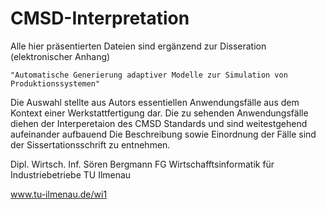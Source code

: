 CMSD-Interpretation
===================

Alle hier präsentierten Dateien sind ergänzend zur Disseration (elektronischer Anhang)

    "Automatische Generierung adaptiver Modelle zur Simulation von Produktionssystemen"

Die Auswahl stellte aus Autors essentiellen Anwendungsfälle aus dem Kontext einer Werkstattfertigung dar.
Die zu sehenden Anwendungsfälle diehen der Interperetaion des CMSD Standards und sind weitestgehend aufeinander aufbauend
Die Beschreibung sowie Einordnung der Fälle sind der Sissertationsschrift zu entnehmen.




Dipl. Wirtsch. Inf. Sören Bergmann
FG Wirtschafftsinformatik für Industriebetriebe 
TU Ilmenau

www.tu-ilmenau.de/wi1
